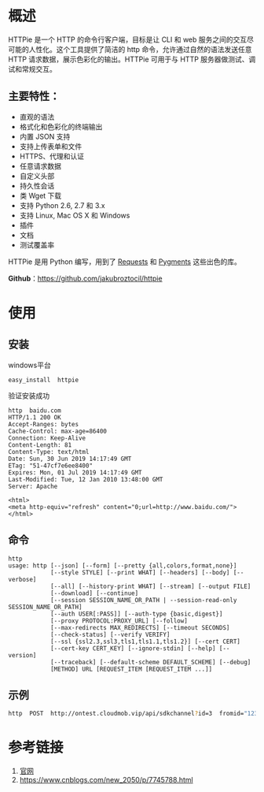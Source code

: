 

# 概述



HTTPie 是一个 HTTP 的命令行客户端，目标是让 CLI 和 web 服务之间的交互尽可能的人性化。这个工具提供了简洁的 http 
命令，允许通过自然的语法发送任意 HTTP 请求数据，展示色彩化的输出。HTTPie 可用于与 HTTP 服务器做测试、调试和常规交互。

## **主要特性：**

- 直观的语法
- 格式化和色彩化的终端输出
- 内置 JSON 支持
- 支持上传表单和文件
- HTTPS、代理和认证
- 任意请求数据
- 自定义头部
- 持久性会话
- 类 Wget 下载
- 支持 Python 2.6, 2.7 和 3.x
- 支持 Linux, Mac OS X 和 Windows
- 插件
- 文档
- 测试覆盖率

HTTPie 是用 Python 编写，用到了 [Requests](http://python-requests.org/) 和 [Pygments](http://pygments.org/) 这些出色的库。

**Github**：https://github.com/jakubroztocil/httpie

# 使用

## 安装

windows平台

```
easy_install  httpie
```

验证安装成功

```
http  baidu.com
HTTP/1.1 200 OK
Accept-Ranges: bytes
Cache-Control: max-age=86400
Connection: Keep-Alive
Content-Length: 81
Content-Type: text/html
Date: Sun, 30 Jun 2019 14:17:49 GMT
ETag: "51-47cf7e6ee8400"
Expires: Mon, 01 Jul 2019 14:17:49 GMT
Last-Modified: Tue, 12 Jan 2010 13:48:00 GMT
Server: Apache

<html>
<meta http-equiv="refresh" content="0;url=http://www.baidu.com/">
</html>
```



## 命令

```
http
usage: http [--json] [--form] [--pretty {all,colors,format,none}]
            [--style STYLE] [--print WHAT] [--headers] [--body] [--verbose]
            [--all] [--history-print WHAT] [--stream] [--output FILE]
            [--download] [--continue]
            [--session SESSION_NAME_OR_PATH | --session-read-only SESSION_NAME_OR_PATH]
            [--auth USER[:PASS]] [--auth-type {basic,digest}]
            [--proxy PROTOCOL:PROXY_URL] [--follow]
            [--max-redirects MAX_REDIRECTS] [--timeout SECONDS]
            [--check-status] [--verify VERIFY]
            [--ssl {ssl2.3,ssl3,tls1,tls1.1,tls1.2}] [--cert CERT]
            [--cert-key CERT_KEY] [--ignore-stdin] [--help] [--version]
            [--traceback] [--default-scheme DEFAULT_SCHEME] [--debug]
            [METHOD] URL [REQUEST_ITEM [REQUEST_ITEM ...]]
```

## 示例



```bash
http  POST  http://ontest.cloudmob.vip/api/sdkchannel?id=3  fromid="1234"
```



# 参考链接

1. [官网](https://httpie.org/)
2. https://www.cnblogs.com/new_2050/p/7745788.html

